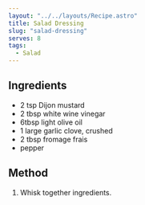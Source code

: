 ```yaml
---
layout: "../../layouts/Recipe.astro"
title: Salad Dressing
slug: "salad-dressing"
serves: 8
tags:
  - Salad
---
```


## Ingredients

- 2 tsp Dijon mustard
- 2 tbsp white wine vinegar
- 6tbsp light olive oil
- 1 large garlic clove, crushed
- 2 tbsp fromage frais
- pepper

## Method

1. Whisk together ingredients.